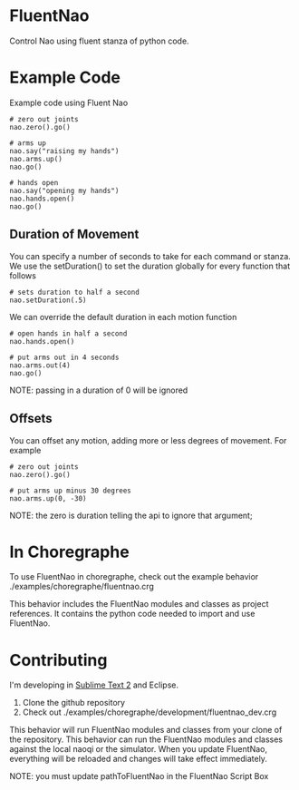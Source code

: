 FluentNao
=================

Control Nao using fluent stanza of python code.

Example Code
======================

Example code using Fluent Nao

    # zero out joints
    nao.zero().go()

    # arms up
    nao.say("raising my hands") 
    nao.arms.up()
    nao.go() 
 
    # hands open
    nao.say("opening my hands") 
    nao.hands.open()
    nao.go() 

Duration of Movement
--------------------
You can specify a number of seconds to take for each command or stanza. We use the setDuration() to set the duration globally for every function that follows

    # sets duration to half a second 
    nao.setDuration(.5)

We can override the default duration in each motion function

    # open hands in half a second
    nao.hands.open()

    # put arms out in 4 seconds
    nao.arms.out(4)
    nao.go()

NOTE: passing in a duration of 0 will be ignored

Offsets
--------------------
You can offset any motion, adding more or less degrees of movement.  For example

    # zero out joints
    nao.zero().go()

    # put arms up minus 30 degrees
    nao.arms.up(0, -30)

NOTE: the zero is duration telling the api to ignore that argument;


In Choregraphe
=================
To use FluentNao in choregraphe, check out the example behavior ./examples/choregraphe/fluentnao.crg

This behavior includes the FluentNao modules and classes as project references.  It contains the python code needed to import and use FluentNao.


Contributing
============
I'm developing in [Sublime Text 2](http://www.sublimetext.com/2 "Sublime Text 2") and Eclipse. 

1. Clone the github repository
2. Check out ./examples/choregraphe/development/fluentnao_dev.crg

This behavior will run FluentNao modules and classes from your clone of the repository.  This behavior can run the FluentNao modules and classes against the local naoqi or the simulator.  When you update FluentNao, everything will be reloaded and changes will take effect immediately.

NOTE: you must update pathToFluentNao in the FluentNao Script Box

